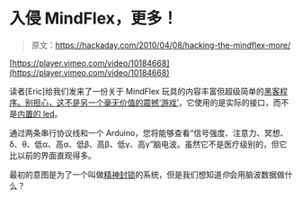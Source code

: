 # 入侵 MindFlex，更多！

> 原文：<https://hackaday.com/2010/04/08/hacking-the-mindflex-more/>

[https://player.vimeo.com/video/10184668](https://player.vimeo.com/video/10184668)

读者[Eric]给我们发来了一份关于 MindFlex 玩具的内容丰富但超级简单的[黑客程序。别担心，这不是另一个毫无价值的](http://ericmika.com/itp/brain-hack)[震撼‘游戏’](http://hackaday.com/2010/03/04/using-mindflex-to-shock-the-heck-out-of-people/)，它使用的是实际的接口，而不是[内置的 led](http://hackaday.com/2009/11/07/mindflex-teardown/)。

通过两条串行协议线和一个 Arduino，您将能够查看“信号强度、注意力、冥想、δ、θ、低α、高α、低β、高β、低γ、高γ”脑电波。虽然它不是医疗级别的，但它比以前的界面直观得多。

最初的意图是为了一个叫做[精神封锁](http://mentalblock.net/)的系统，但是我们想知道*你*会用脑波数据做什么？